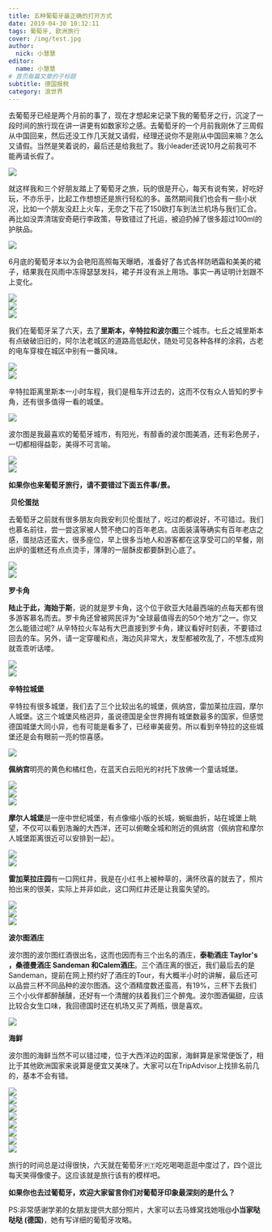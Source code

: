 ```yaml
---
title: 五种葡萄牙最正确的打开方式
date: 2019-04-30 10:32:11
tags: 葡萄牙, 欧洲旅行
cover: /img/test.jpg
author: 
  nick: 小慧慧
editor:
  name: 小慧慧
# 首页每篇文章的子标题
subtitle: 德国报税
category: 浪世界
---
```


 去葡萄牙已经是两个月前的事了，现在才想起来记录下我的葡萄牙之行，沉淀了一段时间的旅行现在讲一讲更有如数家珍之感。去葡萄牙的一个月前我刚休了三周假从中国回来，然后还没工作几天就又请假，经理还说你不是刚从中国回来嘛？怎么又请假。当然是笑着说的，最后还是给我批了。我小leader还说10月之前我可不能再请长假了。

<img src="https://mmbiz.qpic.cn/mmbiz_jpg/rW3MWnUicJ7cVGqKjYtZgT6dr0oyIRyPyFL4SygHicext5BBYicvXcZn2lewubJQ02tBJJDYErf1eQej2iaFBAG7kA/640?wx_fmt=jpeg"  style=" display: block; margin: 0 auto;" />

 就这样我和三个好朋友踏上了葡萄牙之旅，玩的很是开心，每天有说有笑，好吃好玩，不亦乐乎，比起工作想想还是旅行轻松的多。虽然期间我们也会有一些小状况，比如一个朋友没赶上火车，无奈之下花了150欧打车到法兰机场与我们汇合。再比如没弄清瑞安奇葩行李政策，导致错过了托运，被迫扔掉了很多超过100ml的护肤品。

<img src="https://mmbiz.qpic.cn/mmbiz_jpg/rW3MWnUicJ7cVGqKjYtZgT6dr0oyIRyPyiapdiaibvy6QTxGvL3wlvdusLc2F9fgvDJVPgnHD6jekwM9XyQkf5ZgSQ/640?wx_fmt=jpeg"  style=" display: block; margin: 0 auto;" />

6月底的葡萄牙本以为会艳阳高照每天曝晒，准备好了各式各样防晒霜和美美的裙子，结果我在风雨中冻得瑟瑟发抖，裙子并没有派上用场。事实一再证明计划跟不上变化。 

<img src="https://mmbiz.qpic.cn/mmbiz_jpg/rW3MWnUicJ7cVGqKjYtZgT6dr0oyIRyPyf4GRicSocyPbz7naGSuDOiavbJicMoNZ08DOP6ffYQ95e1tHpGME56PaA/640?wx_fmt=jpeg"  style=" display: block; margin: 0 auto;" />

<img src="https://mmbiz.qpic.cn/mmbiz_jpg/rW3MWnUicJ7cVGqKjYtZgT6dr0oyIRyPyY0Onbbo4Mq3lfR76lFGR8cQVlOSpasaA2QZ2L69QuTYGtFLp3hylGg/640?wx_fmt=jpeg"  style=" display: block; margin: 0 auto;" />

<img src="https://mmbiz.qpic.cn/mmbiz_jpg/rW3MWnUicJ7cVGqKjYtZgT6dr0oyIRyPyPibTEt5Kv9dOuJHeNxwEj2Xwfze2vQjZ9mG4PWzR02FT82aY89IFctw/640?wx_fmt=jpeg"  style=" display: block; margin: 0 auto;" />


我们在葡萄牙呆了六天，去了**里斯本，辛特拉和波尔图**三个城市。七丘之城里斯本有点破破旧旧的，阿尔法老城区的道路高低起伏，随处可见各种各样的涂鸦，古老的电车穿梭在城区中别有一番风味。

<img src="https://mmbiz.qpic.cn/mmbiz_jpg/rW3MWnUicJ7cVGqKjYtZgT6dr0oyIRyPyPWlK5NJ1BbEN4ObIz3CkxibVthwKqL5LFUyvrh6jVmzGjJvJpbS3ibcg/640?wx_fmt=jpeg"  style=" display: block; margin: 0 auto;" />

<img src="https://mmbiz.qpic.cn/mmbiz_jpg/rW3MWnUicJ7cVGqKjYtZgT6dr0oyIRyPyXDcOVPKLVBUDkDJZpgqJLHROXMiaDzMV0XsGGM3k5N2LLuGcl1K2LpA/640?wx_fmt=jpeg"  style=" display: block; margin: 0 auto;" />


辛特拉距离里斯本一小时车程，我们是租车开过去的，这而不仅有众人皆知的罗卡角，还有很多值得一看的城堡。

<img src="https://mmbiz.qpic.cn/mmbiz_jpg/rW3MWnUicJ7cVGqKjYtZgT6dr0oyIRyPyccCia1U4134WNepKzXWvCLhxkF2jqBqFtNRQvL6fZFQjpzKARib1icUHQ/640?wx_fmt=jpeg"  style=" display: block; margin: 0 auto;" />

波尔图是我最喜欢的葡萄牙城市，有阳光，有醇香的波尔图美酒，还有彩色房子，一切都相得益彰，美得不可言喻。  


<img src="https://mmbiz.qpic.cn/mmbiz_jpg/rW3MWnUicJ7cVGqKjYtZgT6dr0oyIRyPyhtUL933008hMicaRUoJ3m9f6ROea7sicnibFibAO2ABN1k9wlq5HJBUQlg/640?wx_fmt=jpeg"  style=" display: block; margin: 0 auto;" />

<img src="https://mmbiz.qpic.cn/mmbiz_jpg/rW3MWnUicJ7cVGqKjYtZgT6dr0oyIRyPyGeD9zZ01S3BQMm0t0BalrwjmtFrcf3NXHSk7xkr50kQLwqoojicbbwA/640?wx_fmt=jpeg"  style=" display: block; margin: 0 auto;" />

**如果你也来葡萄牙旅行，请不要错过下面五件事/景。**


 **贝伦蛋挞**  

去葡萄牙之前就有很多朋友向我安利贝伦蛋挞了，吃过的都说好，不可错过。我们也慕名前往，尝一尝这家被人赞不绝口的百年老店。店面装潢等确实有百年老店之感，蛋挞店还蛮大，很多座位，早上很多当地人和游客都在这享受可口的早餐，刚出炉的蛋糕还有点点烫手，薄薄的一层酥皮都要酥到心底了。

<img src="https://mmbiz.qpic.cn/mmbiz_jpg/rW3MWnUicJ7d7AcJ2R7VXoiaCxictXa3XtvL1yhPEpZkiaTJ8ic4IY8d4IuZIJDdg39B4blZzn1UcW0l5v9bWoBbqMw/640?wx_fmt=jpeg"  style=" display: block; margin: 0 auto;" />

<img src="https://mmbiz.qpic.cn/mmbiz_jpg/rW3MWnUicJ7cVGqKjYtZgT6dr0oyIRyPyKr0XRNos1XTNYuICCXMRLBr2YFLPSfGBCuoTYoRrhBIX3kiaMOl2aNQ/640?wx_fmt=jpeg"  style=" display: block; margin: 0 auto;" />


**罗卡角**

**陆止于此，海始于斯**，说的就是罗卡角，这个位于欧亚大陆最西端的点每天都有很多游客慕名而去。罗卡角还曾被网民评为“全球最值得去的50个地方”之一。你又怎么能错过呢? 从辛特拉火车站有大巴直接到罗卡角，建议看好时刻表，不要错过回去的车。另外，请一定穿暖和点，海边风非常大，发型都被吹乱了，不想冻成狗就乖乖听话喽。

<img src="https://mmbiz.qpic.cn/mmbiz_jpg/rW3MWnUicJ7cVGqKjYtZgT6dr0oyIRyPyxvJibhAYqF8Tce5tkJu9cbIchlLdO7yT5Clm8JmicgnksI7vjmoXAsQw/640?wx_fmt=jpeg"  style=" display: block; margin: 0 auto;" />

<img src="https://mmbiz.qpic.cn/mmbiz_jpg/rW3MWnUicJ7cVGqKjYtZgT6dr0oyIRyPyt5AcyctrcD9MAPQibroZpkJvSqTCZr57ALej1GmgLynibJqicg8XKANIg/640?wx_fmt=jpeg"  style=" display: block; margin: 0 auto;" />



**辛特拉城堡**


辛特拉有很多城堡，我们去了三个比较出名的城堡，佩纳宫，雷加莱拉庄园，摩尔人城堡。这三个城堡风格迥异，虽说德国是全世界拥有城堡数最多的国家，但感觉德国城堡大同小异，也有可能是看多了，已经审美疲劳。所以看到辛特拉的这些城堡还是会有眼前一亮的惊喜感。

<img src="https://mmbiz.qpic.cn/mmbiz_jpg/rW3MWnUicJ7cVGqKjYtZgT6dr0oyIRyPy484kIpSvuxAJhlic4uPvKtCgQSHibLS2fJTSXkUYWFSvAyKiczuEeEU2A/640?wx_fmt=jpeg"  style=" display: block; margin: 0 auto;" />

**佩纳宫**明亮的黄色和橘红色，在蓝天白云阳光的衬托下放佛一个童话城堡。

<img src="https://mmbiz.qpic.cn/mmbiz_jpg/rW3MWnUicJ7cVGqKjYtZgT6dr0oyIRyPy484kIpSvuxAJhlic4uPvKtCgQSHibLS2fJTSXkUYWFSvAyKiczuEeEU2A/640?wx_fmt=jpeg"  style=" display: block; margin: 0 auto;" />

<img src="https://mmbiz.qpic.cn/mmbiz_jpg/rW3MWnUicJ7cVGqKjYtZgT6dr0oyIRyPyhY6oTZmfXvhvCvwMmw4udgWnAwd365h1Iny3j0icE8ub2huRnaCJ9HA/640?wx_fmt=jpeg"  style=" display: block; margin: 0 auto;" />

<img src="https://mmbiz.qpic.cn/mmbiz_jpg/rW3MWnUicJ7cVGqKjYtZgT6dr0oyIRyPyehftDxoia2QKZibmPWF69hfK73lfKRKLknk360MNiaDk1lw2xKfdb4lTg/640?wx_fmt=jpeg"  style=" display: block; margin: 0 auto;" />


**摩尔人城堡**是一座中世纪城堡，有点像缩小版的长城，蜿蜒曲折，站在城堡上眺望，不仅可以看到浩瀚的大西洋，还可以俯瞰全城和附近的佩纳宫（佩纳宫和摩尔人城堡距离很近可以安排到一起）。


<img src="https://mmbiz.qpic.cn/mmbiz_jpg/rW3MWnUicJ7cVGqKjYtZgT6dr0oyIRyPytvQAI3VWpC283wmzHOkyqicXv2SDpVvmHYvzw0tkdSm8UpGWAZDibvvQ/640?wx_fmt=jpeg"  style=" display: block; margin: 0 auto;" />

<img src="https://mmbiz.qpic.cn/mmbiz_jpg/rW3MWnUicJ7cVGqKjYtZgT6dr0oyIRyPykukkP0yy1XH6JjVOh2Q2ba71RqP7ibiaiaiacYvcjTCXF5WKWibB3pQQ9zg/640?wx_fmt=jpeg"  style=" display: block; margin: 0 auto;" />


**雷加莱拉庄园**有一口网红井，我是在小红书上被种草的，满怀欣喜的就去了，照片拍出来的很美，实际上并非如此，这口网红井还是让我蛮失望的。  

<img src="https://mmbiz.qpic.cn/mmbiz_jpg/rW3MWnUicJ7cVGqKjYtZgT6dr0oyIRyPyrCfkXB6zOvGd2FW3e73cib47Htn8OIkFeZdaEia4qKVDoflWTEmZSRIA/640?wx_fmt=jpeg"  style=" display: block; margin: 0 auto;" />

<img src="https://mmbiz.qpic.cn/mmbiz_jpg/rW3MWnUicJ7cVGqKjYtZgT6dr0oyIRyPyDCrGHYhAbBjS16nYZB5l3JbqFibA9SfiaNEQhhIOlHHjkW2pP12dX2Bw/640?wx_fmt=jpeg"  style=" display: block; margin: 0 auto;" />

<img src="https://mmbiz.qpic.cn/mmbiz_jpg/rW3MWnUicJ7cVGqKjYtZgT6dr0oyIRyPyicDN1jUbYQtF9zmrfH2J1GMCq3tzwbkLlg5Gg0lyH9DLQ0fHfeCcvvA/640?wx_fmt=jpeg"  style=" display: block; margin: 0 auto;" />


**波尔图酒庄**

波尔图的波尔图红酒很出名，这而也因而有三个出名的酒庄，**泰勒酒庄 Taylor's ，桑德曼酒庄 Sandeman 和Calem酒庄**。三个酒庄离的很近，我们最后去的是Sandeman，提前在网上预约好了酒庄的Tour，有大概半小时的讲解，最后还可以品尝三杯不同品种的波尔图酒。这个酒精度数还蛮高，有19%，三杯下去我们三个小伙伴都醉醺醺，还好有一个清醒的扶着我们三个醉鬼。波尔图酒偏甜，应该比较合女生口味，我回德国时还在机场又买了两瓶，很是喜欢。


<img src="https://mmbiz.qpic.cn/mmbiz_jpg/rW3MWnUicJ7cVGqKjYtZgT6dr0oyIRyPyXy5vzY1VBetVxYvib7GmjAxUlJewaGTziath9RYibpWr3YUjKzVPurwdQ/640?wx_fmt=jpeg"  style=" display: block; margin: 0 auto;" />


**海鲜**

  

波尔图的海鲜当然不可以错过喽，位于大西洋边的国家，海鲜算是家常便饭了，相比于其他欧洲国家来说算是便宜又美味了。大家可以在TripAdvisor上找排名前几的，基本不会有错。

<img src="https://mmbiz.qpic.cn/mmbiz_jpg/rW3MWnUicJ7cVGqKjYtZgT6dr0oyIRyPyE6nuGibEmzYX2Gicqe5uwd460Us7Vdac6KfjVw2Clcz9zibTewDFVR28Q/640?wx_fmt=jpeg"  style=" display: block; margin: 0 auto;" />

<img src="https://mmbiz.qpic.cn/mmbiz_jpg/rW3MWnUicJ7cVGqKjYtZgT6dr0oyIRyPypibFrahXFL2TCrvZ9CVgxEknFCb4JLjfjlic5AeVTJRVMx1oVeSfZIlA/640?wx_fmt=jpeg"  style=" display: block; margin: 0 auto;" />

<img src="https://mmbiz.qpic.cn/mmbiz_jpg/rW3MWnUicJ7cVGqKjYtZgT6dr0oyIRyPybWfZhNiatL8nwiaXJ3bd49j9JT32s2vVyDYaicWw4Oaa2s4YbibKpbIBsg/640?wx_fmt=jpeg"  style=" display: block; margin: 0 auto;" />

<img src="https://mmbiz.qpic.cn/mmbiz_jpg/rW3MWnUicJ7cVGqKjYtZgT6dr0oyIRyPyrgZyQ9yiaShn7kEFkv5icWnoKEdbFsnb5CoSOZv4rcXVtp0862Drqxicw/640?wx_fmt=jpeg"  style=" display: block; margin: 0 auto;" />


<img src="https://mmbiz.qpic.cn/mmbiz_jpg/rW3MWnUicJ7cVGqKjYtZgT6dr0oyIRyPy37u9yBm9HLhOLibVW6C5QwhDLN6GblH32wBpvg4UpsTo9UfptxehM0Q/640?wx_fmt=jpeg"  style=" display: block; margin: 0 auto;" />

<img src="https://mmbiz.qpic.cn/mmbiz_jpg/rW3MWnUicJ7cVGqKjYtZgT6dr0oyIRyPyPSOcIEronW88ArY4fpGic0TBiaSZ7738ULcLnmIYbCMqSTcuncOic5c3Q/640?wx_fmt=jpeg"  style=" display: block; margin: 0 auto;" />

<img src="https://mmbiz.qpic.cn/mmbiz_jpg/rW3MWnUicJ7cVGqKjYtZgT6dr0oyIRyPytLE3Iu9olUIHEve4zdTPejM0m7ChQxKJxp0gJkd93jxwouudpj2DHg/640?wx_fmt=jpeg"  style=" display: block; margin: 0 auto;" />

<img src="https://mmbiz.qpic.cn/mmbiz_jpg/rW3MWnUicJ7cVGqKjYtZgT6dr0oyIRyPytxfRywR1z3YiapnqicuvjicWhZT6E0Xv1bD5CIuadxqZJdTIOFCic6Q2Rg/640?wx_fmt=jpeg"  style=" display: block; margin: 0 auto;" />
  

旅行的时间总是过得很快，六天就在葡萄牙🇵🇹吃吃喝喝逛逛中度过了，四个逗比每天笑得像傻子。这应该就是旅行该有的模样吧。


**如果你也去过葡萄牙，欢迎大家留言你们对葡萄牙印象最深刻的是什么？**

PS:非常感谢学弟的女朋友提供大部分照片，大家可以去马蜂窝找她哦@**小当家哒哒哒 (德国)**，她有写详细的葡萄牙攻略。